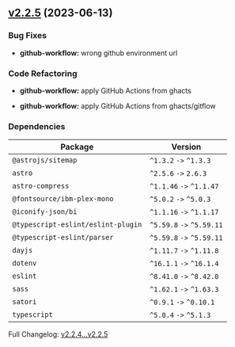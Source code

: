## [v2.2.5](https://github.com/ansidev/leetcode-blog/compare/v2.2.4...v2.2.5) (2023-06-13)

### Bug Fixes

- **github-workflow:** wrong github environment url

### Code Refactoring

- **github-workflow:** apply GitHub Actions from ghacts

- **github-workflow:** apply GitHub Actions from ghacts/gitflow

### Dependencies

| Package                            | Version                   |
| ---------------------------------- | ------------------------- |
| `@astrojs/sitemap`                 | `^1.3.2` `->` `^1.3.3`    |
| `astro`                            | `^2.5.6` `->` `2.6.3`     |
| `astro-compress`                   | `^1.1.46` `->` `^1.1.47`  |
| `@fontsource/ibm-plex-mono`        | `^5.0.2` `->` `^5.0.3`    |
| `@iconify-json/bi`                 | `^1.1.16` `->` `^1.1.17`  |
| `@typescript-eslint/eslint-plugin` | `^5.59.8` `->` `^5.59.11` |
| `@typescript-eslint/parser`        | `^5.59.8` `->` `^5.59.11` |
| `dayjs`                            | `^1.11.7` `->` `^1.11.8`  |
| `dotenv`                           | `^16.1.1` `->` `^16.1.4`  |
| `eslint`                           | `^8.41.0` `->` `^8.42.0`  |
| `sass`                             | `^1.62.1` `->` `^1.63.3`  |
| `satori`                           | `^0.9.1` `->` `^0.10.1`   |
| `typescript`                       | `^5.0.4` `->` `^5.1.3`    |

Full Changelog: [v2.2.4...v2.2.5](https://github.com/ansidev/leetcode-blog/compare/v2.2.4...v2.2.5)
